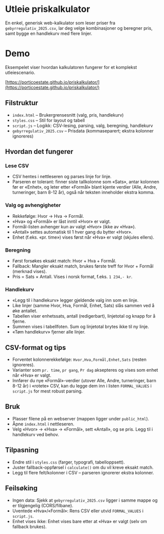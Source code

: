 # Utleie priskalkulator

En enkel, generisk web-kalkulator som leser priser fra `gebyrregulativ_2025.csv`, lar deg velge kombinasjoner og beregner pris, samt bygge en handlekurv med flere linjer.

# Demo

Eksempelet viser hvordan kalkulatoren fungerer for et komplekst utleiescenario.

[https://porticoestate.github.io/priskalkulator/](https://porticoestate.github.io/priskalkulator/)

## Filstruktur

- `index.html` – Brukergrensesnitt (valg, pris, handlekurv)
- `styles.css` – Stil for layout og tabell
- `script.js` – Logikk: CSV-lesing, parsing, valg, beregning, handlekurv
- `gebyrregulativ_2025.csv` – Prisdata (kommaseparert; ekstra kolonner ignoreres)

## Hvordan det fungerer

### Lese CSV

- CSV hentes i nettleseren og parses linje for linje.
- Parseren er tolerant: finner siste tallkolonne som «Sats», antar kolonnen før er «Enhet», og leter etter «Formål» blant kjente verdier (Alle, Andre, turneringer, barn 8-12 år), også når teksten inneholder ekstra komma.

### Valg og avhengigheter

- Rekkefølge: Hvor → Hva → Formål.
- «Hva» og «Formål» er låst inntil «Hvor» er valgt.
- Formål-listen avhenger kun av valgt «Hvor» (ikke av «Hva»).
- «Antall» settes automatisk til 1 hver gang du bytter «Hvor».
- Enhet (f.eks. «pr. time») vises først når «Hva» er valgt (skjules ellers).

### Beregning

- Først forsøkes eksakt match: Hvor + Hva + Formål.
- Fallback: Mangler eksakt match, brukes første treff for Hvor + Formål (merknad vises).
- Pris = Sats × Antall. Vises i norsk format, f.eks. `1 234,- kr`.

### Handlekurv

- «Legg til i handlekurv» legger gjeldende valg inn som en linje.
- Like linjer (samme Hvor, Hva, Formål, Enhet, Sats) slås sammen ved å øke antallet.
- Tabellen viser enhetssats, antall (redigerbart), linjetotal og knapp for å fjerne.
- Summen vises i tabellfoten. Sum og linjetotal brytes ikke til ny linje.
- «Tøm handlekurv» fjerner alle linjer.

## CSV-format og tips

- Forventet kolonnerekkefølge: `Hvor,Hva,Formål,Enhet,Sats` (resten ignoreres).
- Varianter som `pr. time`, `pr gang`, `Pr dag` aksepteres og vises som enhet når «Hva» er valgt.
- Innfører du nye «Formål»-verdier (utover Alle, Andre, turneringer, barn 8-12 år) i «rotete» CSV, kan du legge dem inn i listen `FORMAL_VALUES` i `script.js` for mest robust parsing.

## Bruk

- Plasser filene på en webserver (mappen ligger under `public_html`).
- Åpne `index.html` i nettleseren.
- Velg «Hvor» → «Hva» → «Formål», sett «Antall», og se pris. Legg til i handlekurv ved behov.

## Tilpasning

- Endre stil i `styles.css` (farger, typografi, tabelloppsett).
- Juster fallback-oppførsel i `calculate()` om du vil kreve eksakt match.
- Legg til flere felt/kolonner i CSV – parseren ignorerer ekstra kolonner.

## Feilsøking

- Ingen data: Sjekk at `gebyrregulativ_2025.csv` ligger i samme mappe og er tilgjengelig (CORS/filbane).
- Uventede «Hva»/«Formål»: Rens CSV eller utvid `FORMAL_VALUES` i `script.js`.
- Enhet vises ikke: Enhet vises bare etter at «Hva» er valgt (selv om fallback brukes).

